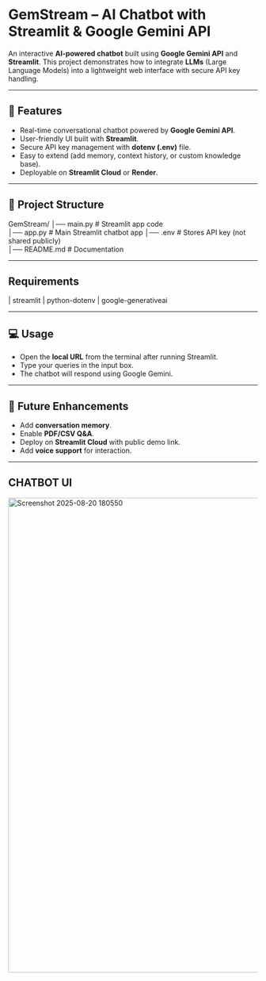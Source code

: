 # GemStream – AI Chatbot with Streamlit & Google Gemini API  

An interactive **AI-powered chatbot** built using **Google Gemini API** and **Streamlit**. This project demonstrates how to integrate **LLMs** (Large Language Models) into a lightweight web interface with secure API key handling.  

---

## 🚀 Features  
- Real-time conversational chatbot powered by **Google Gemini API**.  
- User-friendly UI built with **Streamlit**.  
- Secure API key management with **dotenv (.env)** file.  
- Easy to extend (add memory, context history, or custom knowledge base).  
- Deployable on **Streamlit Cloud** or **Render**.  

---

## 📂 Project Structure  

GemStream/
│── main.py            # Streamlit app code  
│── app.py             # Main Streamlit chatbot app 
│── .env               # Stores API key (not shared publicly)  
│── README.md          # Documentation  

---

## Requirements
| streamlit
| python-dotenv
| google-generativeai

---

## 💻 Usage  
- Open the **local URL** from the terminal after running Streamlit.  
- Type your queries in the input box.  
- The chatbot will respond using Google Gemini.  

---

## 🔮 Future Enhancements  
- Add **conversation memory**.  
- Enable **PDF/CSV Q&A**.  
- Deploy on **Streamlit Cloud** with public demo link.  
- Add **voice support** for interaction.  

---

## CHATBOT UI 
<img width="1918" height="958" alt="Screenshot 2025-08-20 180550" src="https://github.com/user-attachments/assets/992f45b0-37db-401a-9eef-5b061be32d31" />

 
